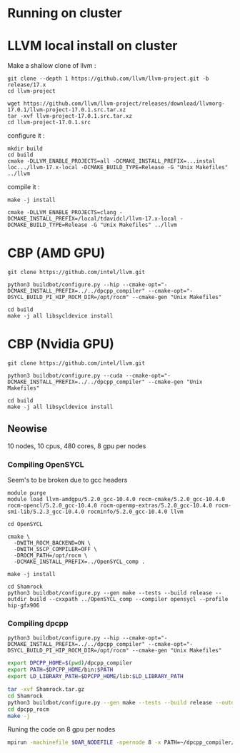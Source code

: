 # Running on cluster

# LLVM local install on cluster

Make a shallow clone of llvm :
```
git clone --depth 1 https://github.com/llvm/llvm-project.git -b release/17.x
cd llvm-project
```

```
wget https://github.com/llvm/llvm-project/releases/download/llvmorg-17.0.1/llvm-project-17.0.1.src.tar.xz
tar -xvf llvm-project-17.0.1.src.tar.xz
cd llvm-project-17.0.1.src
```

configure it :
```
mkdir build
cd build
cmake -DLLVM_ENABLE_PROJECTS=all -DCMAKE_INSTALL_PREFIX=...instal loc.../llvm-17.x-local -DCMAKE_BUILD_TYPE=Release -G "Unix Makefiles" ../llvm
```

compile it : 
```
make -j install
```


```
cmake -DLLVM_ENABLE_PROJECTS=clang -DCMAKE_INSTALL_PREFIX=/local/tdavidcl/llvm-17.x-local -DCMAKE_BUILD_TYPE=Release -G "Unix Makefiles" ../llvm
```

# CBP (AMD GPU)

`git clone https://github.com/intel/llvm.git`

```
python3 buildbot/configure.py --hip --cmake-opt="-DCMAKE_INSTALL_PREFIX=../../dpcpp_compiler" --cmake-opt="-DSYCL_BUILD_PI_HIP_ROCM_DIR=/opt/rocm" --cmake-gen "Unix Makefiles"
```

```
cd build
make -j all libsycldevice install
```

# CBP (Nvidia GPU)

`git clone https://github.com/intel/llvm.git`

```
python3 buildbot/configure.py --cuda --cmake-opt="-DCMAKE_INSTALL_PREFIX=../../dpcpp_compiler" --cmake-gen "Unix Makefiles"
```

```
cd build
make -j all libsycldevice install
```


## Neowise
10 nodes, 10 cpus, 480 cores, 8 gpu per nodes


### Compiling OpenSYCL

Seem's to be broken due to gcc headers  
```
module purge
module load llvm-amdgpu/5.2.0_gcc-10.4.0 rocm-cmake/5.2.0_gcc-10.4.0 rocm-opencl/5.2.0_gcc-10.4.0 rocm-openmp-extras/5.2.0_gcc-10.4.0 rocm-smi-lib/5.2.3_gcc-10.4.0 rocminfo/5.2.0_gcc-10.4.0 llvm
```

```
cd OpenSYCL

cmake \
  -DWITH_ROCM_BACKEND=ON \
  -DWITH_SSCP_COMPILER=OFF \
  -DROCM_PATH=/opt/rocm \
  -DCMAKE_INSTALL_PREFIX=../OpenSYCL_comp .

make -j install
```

```
cd Shamrock
python3 buildbot/configure.py --gen make --tests --build release --outdir build --cxxpath ../OpenSYCL_comp --compiler opensycl --profile hip-gfx906
```
### Compiling dpcpp

```
python3 buildbot/configure.py --hip --cmake-opt="-DCMAKE_INSTALL_PREFIX=../../dpcpp_compiler" --cmake-opt="-DSYCL_BUILD_PI_HIP_ROCM_DIR=/opt/rocm" --cmake-gen "Unix Makefiles"
```

```bash
export DPCPP_HOME=$(pwd)/dpcpp_compiler
export PATH=$DPCPP_HOME/bin:$PATH
export LD_LIBRARY_PATH=$DPCPP_HOME/lib:$LD_LIBRARY_PATH

tar -xvf Shamrock.tar.gz 
cd Shamrock
python3 buildbot/configure.py --gen make --tests --build release --outdir dpcpp_rocm --cxxpath ../llvm/build --compiler dpcpp --profile hip-gfx906 --cxxflags="--rocm-path=/opt/rocm"
cd dpcpp_rocm
make -j
```

Runing the code on 8 gpu per nodes
```bash
mpirun -machinefile $OAR_NODEFILE -npernode 8 -x PATH=~/dpcpp_compiler/bin:$PATH -x LD_LIBRARY_PATH=~/dpcpp_compiler/lib:$LD_LIBRARY_PATH ./shamrock --sycl-cfg auto:HIP --loglevel 1 --sycl-ls-map  --rscript ../exemples/spherical_wave.py
```
